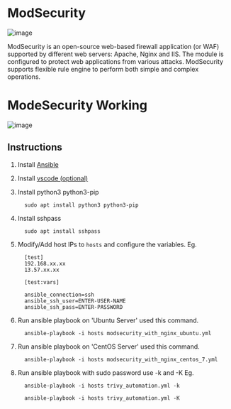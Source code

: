 # ModSecurity

![image](https://raw.githubusercontent.com/owasp-modsecurity/ModSecurity/v3/master/others/modsec.png)

ModSecurity is an open-source web-based firewall application (or WAF) supported by different web servers: Apache, Nginx and IIS. The module is configured to protect web applications from various attacks. ModSecurity supports flexible rule engine to perform both simple and complex operations.

# ModeSecurity Working 

![image](https://github.com/ATUL9372/ModSecurity_with_Nginx/assets/99254634/deac3d76-fc92-483b-9998-ad47e4e22eb4)


## Instructions

1. Install [Ansible](https://docs.ansible.com/ansible/latest/installation_guide/installation_distros.html#installing-ansible-on-ubuntu)

2. Install [vscode (optional)](https://code.visualstudio.com/download)
   
3. Install python3 python3-pip

         sudo apt install python3 python3-pip

4. Install sshpass

         sudo apt install sshpass


5. Modify/Add host IPs to `hosts` and configure the variables. Eg.

         [test]
         192.168.xx.xx
         13.57.xx.xx
         
         [test:vars]
         
         ansible_connection=ssh
         ansible_ssh_user=ENTER-USER-NAME
         ansible_ssh_pass=ENTER-PASSWORD


6. Run ansible playbook on 'Ubuntu Server' used this command.


         ansible-playbook -i hosts modsecurity_with_nginx_ubuntu.yml
   
7. Run ansible playbook on 'CentOS Server' used this command.


         ansible-playbook -i hosts modsecurity_with_nginx_centos_7.yml


8. Run ansible playbook with sudo password use -k and -K Eg.

         
         ansible-playbook -i hosts trivy_automation.yml -k
         
         ansible-playbook -i hosts trivy_automation.yml -K

